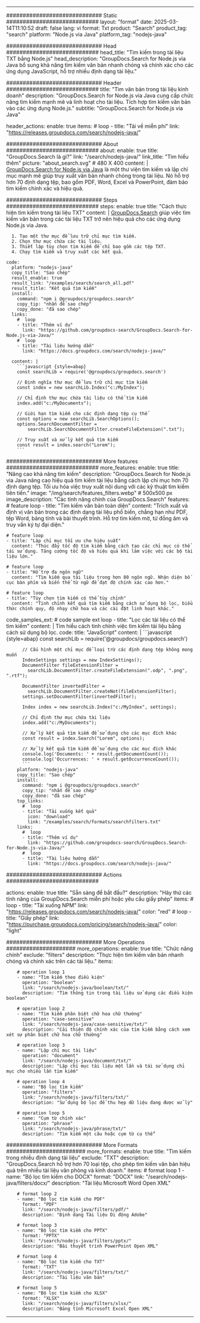 
---
############################# Static ############################
layout: "format"
date:  2025-03-14T11:10:52
draft: false
lang: vi
format: Txt
product: "Search"
product_tag: "search"
platform: "Node.js via Java"
platform_tag: "nodejs-java"

############################# Head ############################
head_title: "Tìm kiếm trong tài liệu TXT bằng Node.js"
head_description: "GroupDocs.Search for Node.js via Java bổ sung khả năng tìm kiếm văn bản nhanh chóng và chính xác cho các ứng dụng JavaScript, hỗ trợ nhiều định dạng tài liệu."

############################# Header ############################
title: "Tìm văn bản trong tài liệu kinh doanh" 
description: "GroupDocs.Search for Node.js via Java cung cấp chức năng tìm kiếm mạnh mẽ và linh hoạt cho tài liệu. Tích hợp tìm kiếm văn bản vào các ứng dụng Node.js."
subtitle: "GroupDocs.Search for Node.js via Java" 

header_actions:
  enable: true
  items:
    #  loop
    - title: "Tải về miễn phí"
      link: "https://releases.groupdocs.com/search/nodejs-java/"
      
############################# About ############################
about:
    enable: true
    title: "GroupDocs.Search là gì?"
    link: "/search/nodejs-java/"
    link_title: "Tìm hiểu thêm"
    picture: "about_search.svg" # 480 X 400
    content: |
       [GroupDocs.Search for Node.js via Java](/search/nodejs-java/) là một thư viện tìm kiếm và lập chỉ mục mạnh mẽ giúp truy xuất văn bản nhanh chóng trong tài liệu. Nó hỗ trợ hơn 70 định dạng tệp, bao gồm PDF, Word, Excel và PowerPoint, đảm bảo tìm kiếm chính xác và hiệu quả.

############################# Steps ############################
steps:
    enable: true
    title: "Cách thực hiện tìm kiếm trong tài liệu TXT"
    content: |
      [GroupDocs.Search](/search/nodejs-java/) giúp việc tìm kiếm văn bản trong các tài liệu TXT trở nên hiệu quả cho các ứng dụng Node.js via Java.
      
      1. Tạo một thư mục để lưu trữ chỉ mục tìm kiếm.
      2. Chọn thư mục chứa các tài liệu.
      3. Thiết lập tùy chọn tìm kiếm để chỉ bao gồm các tệp TXT.
      4. Chạy tìm kiếm và truy xuất các kết quả.
   
    code:
      platform: "nodejs-java"
      copy_title: "Sao chép"
      result_enable: true
      result_link: "/examples/search/search_all.pdf"
      result_title: "Kết quả tìm kiếm"
      install:
        command: "npm i @groupdocs/groupdocs.search"
        copy_tip: "nhấn để sao chép"
        copy_done: "đã sao chép"
      links:
        #  loop
        - title: "Thêm ví dụ"
          link: "https://github.com/groupdocs-search/GroupDocs.Search-for-Node.js-via-Java/"
        #  loop
        - title: "Tài liệu hướng dẫn"
          link: "https://docs.groupdocs.com/search/nodejs-java/"
          
      content: |
        ```javascript {style=abap}
        const searchLib = require('@groupdocs/groupdocs.search')

        // Định nghĩa thư mục để lưu trữ chỉ mục tìm kiếm
        const index = new searchLib.Index("c:/MyIndex");

        // Chỉ định thư mục chứa tài liệu có thể tìm kiếm
        index.add("c:/MyDocuments");

        // Giới hạn tìm kiếm cho các định dạng tệp cụ thể
        const options = new searchLib.SearchOptions();
        options.SearchDocumentFilter = 
            searchLib.SearchDocumentFilter.createFileExtension(".txt");

        // Truy xuất và xử lý kết quả tìm kiếm
        const result = index.search("Lorem");
        ```            

############################# More features ############################
more_features:
  enable: true
  title: "Nâng cao khả năng tìm kiếm"
  description: "GroupDocs.Search for Node.js via Java nâng cao hiệu quả tìm kiếm tài liệu bằng cách lập chỉ mục hơn 70 định dạng tệp. Tối ưu hóa việc truy xuất nội dung với các kỹ thuật tìm kiếm tiên tiến."
  image: "/img/search/features_filters.webp" # 500x500 px
  image_description: "Các tính năng chính của GroupDocs.Search"
  features:
    # feature loop
    - title: "Tìm kiếm văn bản toàn diện"
      content: "Trích xuất và định vị văn bản trong các định dạng tài liệu phổ biến, chẳng hạn như PDF, tệp Word, bảng tính và bài thuyết trình. Hỗ trợ tìm kiếm mờ, từ đồng âm và truy vấn ký tự đại diện."

    # feature loop
    - title: "Lập chỉ mục tối ưu cho hiệu suất"
      content: "Thúc đẩy tốc độ tìm kiếm bằng cách tạo các chỉ mục có thể tái sử dụng. Tăng cường tốc độ và hiệu quả khi làm việc với các bộ tài liệu lớn."

    # feature loop
    - title: "Hỗ trợ đa ngôn ngữ"
      content: "Tìm kiếm qua tài liệu trong hơn 80 ngôn ngữ. Nhận diện bố cục bàn phím và biến thể từ ngữ để đạt độ chính xác cao hơn."

    # feature loop
    - title: "Tùy chọn tìm kiếm có thể tùy chỉnh"
      content: "Tinh chỉnh kết quả tìm kiếm bằng cách sử dụng bộ lọc, biểu thức chính quy, độ nhạy chữ hoa và các cài đặt linh hoạt khác."
      
  code_samples_ext:
    # code sample ext loop
    - title: "Lọc các tài liệu có thể tìm kiếm"
      content: |
        Tìm hiểu cách tinh chỉnh việc tìm kiếm tài liệu bằng cách sử dụng bộ lọc.
      code:
        title: "JavaScript"
        content: |
          ```javascript {style=abap}
          const searchLib = require('@groupdocs/groupdocs.search')
          
          // Cấu hình một chỉ mục để loại trừ các định dạng tệp không mong muốn
          IndexSettings settings = new IndexSettings();
          DocumentFilter fileExtensionFilter = 
            searchLib.DocumentFilter.createFileExtension(".odp", ".png", ".rtf");

          DocumentFilter invertedFilter = 
            searchLib.DocumentFilter.createNot(fileExtensionFilter);
          settings.setDocumentFilter(invertedFilter);

          Index index = new searchLib.Index("c:/MyIndex", settings);
              
          // Chỉ định thư mục chứa tài liệu
          index.add("c:/MyDocuments");

          // Xử lý kết quả tìm kiếm để sử dụng cho các mục đích khác
          const result = index.Search("Lorem", options);
          
          // Xử lý kết quả tìm kiếm để sử dụng cho các mục đích khác
          console.log('Documents: ' + result.getDocumentCount());
          console.log('Occurrences: ' + result.getOccurrenceCount());
          ```
        platform: "nodejs-java"
        copy_title: "Sao chép"
        install:
          command: "npm i @groupdocs/groupdocs.search"
          copy_tip: "nhấn để sao chép"
          copy_done: "đã sao chép"
        top_links:
          #  loop
          - title: "Tải xuống kết quả"
            icon: "download"
            link: "/examples/search/formats/searchfilters.txt"
        links:
          #  loop
          - title: "Thêm ví dụ"
            link: "https://github.com/groupdocs-search/GroupDocs.Search-for-Node.js-via-Java/"
          #  loop
          - title: "Tài liệu hướng dẫn"
            link: "https://docs.groupdocs.com/search/nodejs-java/"
            

            


############################# Actions ############################

actions:
  enable: true
  title: "Sẵn sàng để bắt đầu?"
  description: "Hãy thử các tính năng của GroupDocs.Search miễn phí hoặc yêu cầu giấy phép"
  items:
    #  loop
    - title: "Tải xuống NPM"
      link: "https://releases.groupdocs.com/search/nodejs-java/"
      color: "red"
        #  loop
    - title: "Giấy phép"
      link: "https://purchase.groupdocs.com/pricing/search/nodejs-java/"
      color: "light"


############################# More Operations #####################
more_operations:
    enable: true
    title: "Chức năng chính"
    exclude: "filters"
    description: "Thực hiện tìm kiếm văn bản nhanh chóng và chính xác trên các tài liệu."
    items: 
          
        # operation loop 1
        - name: "Tìm kiếm theo điều kiện"
          operation: "boolean"
          link: "/search/nodejs-java/boolean/txt/"
          description: "Tìm thông tin trong tài liệu sử dụng các điều kiện boolean"

        # operation loop 2
        - name: "Tìm kiếm phân biệt chữ hoa chữ thường"
          operation: "case-sensitive"
          link: "/search/nodejs-java/case-sensitive/txt/"
          description: "Cải thiện độ chính xác của tìm kiếm bằng cách xem xét sự phân biệt chữ hoa chữ thường"

        # operation loop 3
        - name: "Lập chỉ mục tài liệu"
          operation: "document"
          link: "/search/nodejs-java/document/txt/"
          description: "Lập chỉ mục tài liệu một lần và tái sử dụng chỉ mục cho nhiều lần tìm kiếm"

        # operation loop 4
        - name: "Bộ lọc tìm kiếm"
          operation: "filters"
          link: "/search/nodejs-java/filters/txt/"
          description: "Sử dụng bộ lọc để thu hẹp dữ liệu đang được xử lý"

        # operation loop 5
        - name: "Cụm từ chính xác"
          operation: "phrase"
          link: "/search/nodejs-java/phrase/txt/"
          description: "Tìm kiếm một câu hoặc cụm từ cụ thể"
          
        
          
############################# More Formats ########################
more_formats:
    enable: true
    title: "Tìm kiếm trong nhiều định dạng tài liệu"
    exclude: "TXT"
    description: "GroupDocs.Search hỗ trợ hơn 70 loại tệp, cho phép tìm kiếm văn bản hiệu quả trên nhiều tài liệu văn phòng và kinh doanh."
    items: 
        # format loop 1
        - name: "Bộ lọc tìm kiếm cho DOCX"
          format: "DOCX"
          link: "/search/nodejs-java/filters/docx/"
          description: "Tài liệu Microsoft Word Open XML"
          
        # format loop 2
        - name: "Bộ lọc tìm kiếm cho PDF"
          format: "PDF"
          link: "/search/nodejs-java/filters/pdf/"
          description: "Định dạng Tài liệu Di động Adobe"
          
        # format loop 3
        - name: "Bộ lọc tìm kiếm cho PPTX"
          format: "PPTX"
          link: "/search/nodejs-java/filters/pptx/"
          description: "Bài thuyết trình PowerPoint Open XML"

        # format loop 4
        - name: "Bộ lọc tìm kiếm cho TXT"
          format: "TXT"
          link: "/search/nodejs-java/filters/txt/"
          description: "Tài liệu văn bản"
          
        # format loop 5
        - name: "Bộ lọc tìm kiếm cho XLSX"
          format: "XLSX"
          link: "/search/nodejs-java/filters/xlsx/"
          description: "Bảng tính Microsoft Excel Open XML"
  

---